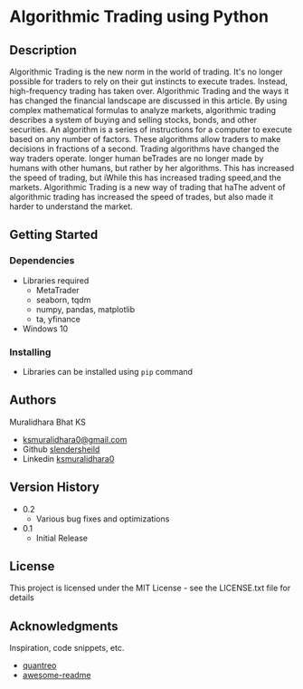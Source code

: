 # Algorithmic Trading using Python

## Description

Algorithmic Trading is the new norm in the world of trading.
It's no longer possible for traders to rely on their gut instincts to execute trades. Instead, high-frequency trading
has taken over. Algorithmic Trading and the ways it has changed the financial landscape are discussed in this
article. By using complex mathematical formulas to analyze markets, algorithmic trading describes a system of buying
and selling stocks, bonds, and other securities. An algorithm is a series of instructions for a computer to execute
based on any number of factors. These algorithms allow traders to make decisions in fractions of a second. Trading
algorithms have changed the way traders operate. longer human beTrades are no longer made by humans with other
humans, but rather by her algorithms. This has increased the speed of trading, but iWhile this has increased trading
speed,and the markets. Algorithmic Trading is a new way of trading that haThe advent of algorithmic trading has
increased the speed of trades, but also made it harder to understand the market.

## Getting Started

### Dependencies

- Libraries required
  - MetaTrader
  - seaborn, tqdm
  - numpy, pandas, matplotlib
  - ta, yfinance
- Windows 10

### Installing

- Libraries can be installed using `pip` command

## Authors

Muralidhara Bhat KS

- ksmuralidhara0@gmail.com
- Github [slendersheild](https://github.com/slendershield)
- Linkedin [ksmuralidhara0](https://linkedin.com/in/ksmuralidhara0)

## Version History

- 0.2
  - Various bug fixes and optimizations
- 0.1
  - Initial Release

## License

This project is licensed under the MIT License - see the LICENSE.txt file for details

## Acknowledgments

Inspiration, code snippets, etc.

- [quantreo](https://github.com/Quantreo)
- [awesome-readme](https://github.com/matiassingers/awesome-readme)
